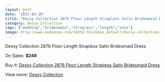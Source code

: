 ```yaml
---
layout: post
date: '2017-03-20'
title: "Dessy Collection 2876 Floor Length Strapless Satin Bridesmaid Dress"
category: Dessy Collection
tags: ["wedding","bridesmaid","strapless","length","sale"]
image: http://www.eudances.com/10352-thickbox_default/dessy-collection-2876-floor-length-strapless-satin-bridesmaid-dress.jpg
---
```

Dessy Collection 2876 Floor Length Strapless Satin Bridesmaid Dress

On Sales: **$246**
<a href="https://www.eudances.com/en/dessy-collection/3375-dessy-collection-2876-floor-length-strapless-satin-bridesmaid-dress.html"><amp-img layout="responsive" width="600" height="600" src="//www.eudances.com/10352-thickbox_default/dessy-collection-2876-floor-length-strapless-satin-bridesmaid-dress.jpg" alt="Dessy Collection 2876 Floor Length Strapless Satin Bridesmaid Dress 0" /></a>
<a href="https://www.eudances.com/en/dessy-collection/3375-dessy-collection-2876-floor-length-strapless-satin-bridesmaid-dress.html"><amp-img layout="responsive" width="600" height="600" src="//www.eudances.com/10355-thickbox_default/dessy-collection-2876-floor-length-strapless-satin-bridesmaid-dress.jpg" alt="Dessy Collection 2876 Floor Length Strapless Satin Bridesmaid Dress 1" /></a>
<a href="https://www.eudances.com/en/dessy-collection/3375-dessy-collection-2876-floor-length-strapless-satin-bridesmaid-dress.html"><amp-img layout="responsive" width="600" height="600" src="//www.eudances.com/10354-thickbox_default/dessy-collection-2876-floor-length-strapless-satin-bridesmaid-dress.jpg" alt="Dessy Collection 2876 Floor Length Strapless Satin Bridesmaid Dress 2" /></a>
<a href="https://www.eudances.com/en/dessy-collection/3375-dessy-collection-2876-floor-length-strapless-satin-bridesmaid-dress.html"><amp-img layout="responsive" width="600" height="600" src="//www.eudances.com/10353-thickbox_default/dessy-collection-2876-floor-length-strapless-satin-bridesmaid-dress.jpg" alt="Dessy Collection 2876 Floor Length Strapless Satin Bridesmaid Dress 3" /></a>

Buy it: [Dessy Collection 2876 Floor Length Strapless Satin Bridesmaid Dress](https://www.eudances.com/en/dessy-collection/3375-dessy-collection-2876-floor-length-strapless-satin-bridesmaid-dress.html "Dessy Collection 2876 Floor Length Strapless Satin Bridesmaid Dress")

View more: [Dessy Collection](https://www.eudances.com/en/60-Dessy-Collection "Dessy Collection")